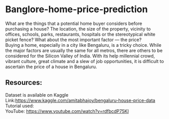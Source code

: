 # Banglore-home-price-prediction

What are the things that a potential home buyer considers before purchasing a house? The location, the size of the property, vicinity to offices, schools, parks, restaurants, hospitals or the stereotypical white picket fence? What about the most important factor — the price?</br>
Buying a home, especially in a city like Bengaluru, is a tricky choice. While the major factors are usually the same for all metros, there are others to be considered for the Silicon Valley of India. With its help millennial crowd, vibrant culture, great climate and a slew of job opportunities, it is difficult to ascertain the price of a house in Bengaluru.</br>


## __Resources:__
Dataset is available on Kaggle</br>
Link:https://www.kaggle.com/amitabhajoy/bengaluru-house-price-data</br> 
Tutorial used:</br>
YouTube: https://www.youtube.com/watch?v=rdfbcdP75KI

